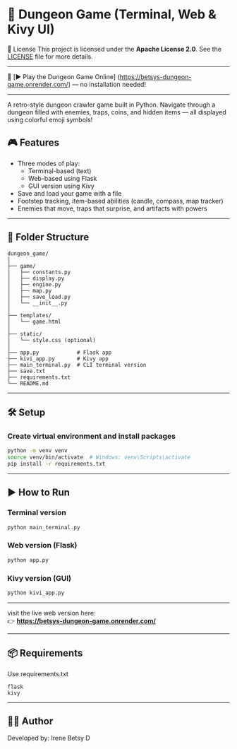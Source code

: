 # 🧩 Dungeon Game (Terminal, Web & Kivy UI)

📜 License
This project is licensed under the **Apache License 2.0**. See the [LICENSE](./LICENSE) file for more details.

---

🔗 [▶️ Play the Dungeon Game Online]
(https://betsys-dungeon-game.onrender.com/)     —     no installation needed!

---

A retro-style dungeon crawler game built in Python. Navigate through a dungeon filled with enemies, traps, coins, and hidden items — all displayed using colorful emoji symbols!

## 🎮 Features

- Three modes of play:
  - Terminal-based (text)
  - Web-based using Flask
  - GUI version using Kivy
- Save and load your game with a file
- Footstep tracking, item-based abilities (candle, compass, map tracker)
- Enemies that move, traps that surprise, and artifacts with powers

---

## 📁 Folder Structure

```
dungeon_game/
│
├── game/
│   ├── constants.py
│   ├── display.py
│   ├── engine.py
│   ├── map.py
│   ├── save_load.py
│   └── __init__.py
│
├── templates/
│   └── game.html
│
├── static/
│   └── style.css (optional)
│
├── app.py            # Flask app
├── kivi_app.py       # Kivy app
├── main_terminal.py  # CLI terminal version
├── save.txt
├── requirements.txt
└── README.md
```

---

## 🛠️ Setup

### Create virtual environment and install packages

```bash
python -m venv venv
source venv/bin/activate  # Windows: venv\Scripts\activate
pip install -r requirements.txt
```

---

## ▶️ How to Run

### Terminal version

```bash
python main_terminal.py
```

### Web version (Flask)

```bash
python app.py
```

### Kivy version (GUI)

```bash
python kivi_app.py
```

---

visit the live web version here:  
👉 **https://betsys-dungeon-game.onrender.com/**

---

## 📦 Requirements

Use requirements.txt
```
flask
kivy
```

---

## 🧑‍💻 Author

Developed by: Irene Betsy D



